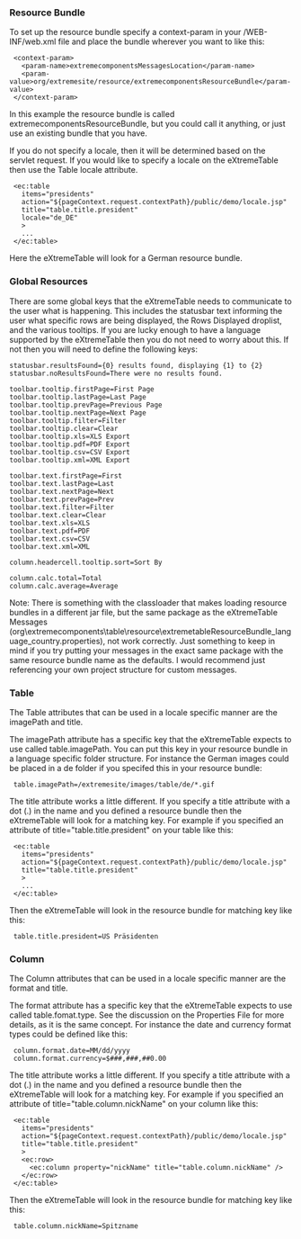 ### Resource Bundle ###

To set up the resource bundle specify a context-param in your /WEB-INF/web.xml file and place the bundle wherever you want to like this:

```
 <context-param>
   <param-name>extremecomponentsMessagesLocation</param-name>
   <param-value>org/extremesite/resource/extremecomponentsResourceBundle</param-value>
 </context-param>
```

In this example the resource bundle is called extremecomponentsResourceBundle, but you could call it anything, or just use an existing bundle that you have.

If you do not specify a locale, then it will be determined based on the servlet request. If you would like to specify a locale on the eXtremeTable then use the Table locale attribute.

```
 <ec:table 
   items="presidents" 
   action="${pageContext.request.contextPath}/public/demo/locale.jsp" 
   title="table.title.president"
   locale="de_DE"
   >
   ...
 </ec:table>
```

Here the eXtremeTable will look for a German resource bundle.

### Global Resources ###

There are some global keys that the eXtremeTable needs to communicate to the user what is happening. This includes the statusbar text informing the user what specific rows are being displayed, the Rows Displayed droplist, and the various tooltips. If you are lucky enough to have a language supported by the eXtremeTable then you do not need to worry about this. If not then you will need to define the following keys:

```
statusbar.resultsFound={0} results found, displaying {1} to {2} 
statusbar.noResultsFound=There were no results found.

toolbar.tooltip.firstPage=First Page
toolbar.tooltip.lastPage=Last Page
toolbar.tooltip.prevPage=Previous Page
toolbar.tooltip.nextPage=Next Page
toolbar.tooltip.filter=Filter
toolbar.tooltip.clear=Clear
toolbar.tooltip.xls=XLS Export
toolbar.tooltip.pdf=PDF Export
toolbar.tooltip.csv=CSV Export
toolbar.tooltip.xml=XML Export

toolbar.text.firstPage=First
toolbar.text.lastPage=Last
toolbar.text.nextPage=Next
toolbar.text.prevPage=Prev
toolbar.text.filter=Filter
toolbar.text.clear=Clear
toolbar.text.xls=XLS
toolbar.text.pdf=PDF
toolbar.text.csv=CSV
toolbar.text.xml=XML

column.headercell.tooltip.sort=Sort By

column.calc.total=Total
column.calc.average=Average
```

Note: There is  something with the classloader that makes loading resource bundles in a different jar file, but the same package as the eXtremeTable Messages (org\extremecomponents\table\resource\extremetableResourceBundle\_language\_country.properties), not work correctly. Just something to keep in mind if you try putting your messages in the exact same package with the same resource bundle name as the defaults. I would recommend just referencing your own project structure for custom messages.

### Table ###

The Table attributes that can be used in a locale specific manner are the imagePath and title.

The imagePath attribute has a specific key that the eXtremeTable expects to use called table.imagePath. You can put this key in your resource bundle in a language specific folder structure. For instance the German images could be placed in a de folder if you specifed this in your resource bundle:

```
 table.imagePath=/extremesite/images/table/de/*.gif
```

The title attribute works a little different. If you specify a title attribute with a dot (.) in the name and you defined a resource bundle then the eXtremeTable will look for a matching key. For example if you specified an attribute of title="table.title.president" on your table like this:

```
 <ec:table 
   items="presidents" 
   action="${pageContext.request.contextPath}/public/demo/locale.jsp" 
   title="table.title.president"
   >
   ...
 </ec:table>
```

Then the eXtremeTable will look in the resource bundle for matching key like this:

```
 table.title.president=US Präsidenten
```

### Column ###

The Column attributes that can be used in a locale specific manner are the format and title.

The format attribute has a specific key that the eXtremeTable expects to use called table.fomat.type. See the discussion on the Properties File for more details, as it is the same concept. For instance the date and currency format types could be defined like this:

```
 column.format.date=MM/dd/yyyy
 column.format.currency=$###,###,##0.00
```

The title attribute works a little different. If you specify a title attribute with a dot (.) in the name and you defined a resource bundle then the eXtremeTable will look for a matching key. For example if you specified an attribute of title="table.column.nickName" on your column like this:

```
 <ec:table 
   items="presidents" 
   action="${pageContext.request.contextPath}/public/demo/locale.jsp" 
   title="table.title.president"
   >
   <ec:row>
     <ec:column property="nickName" title="table.column.nickName" />
   </ec:row>
 </ec:table>
```

Then the eXtremeTable will look in the resource bundle for matching key like this:

```
 table.column.nickName=Spitzname
```


